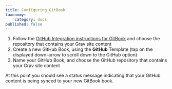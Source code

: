 ```yaml
---
title: Configuring GitBook
taxonomy:
    category: docs
published: false
---
```


1. Follow the [GitHub Integration instructions for GitBook](https://help.gitbook.com/github/can-i-host-on-github.html) and choose the repository that contains your Grav site content
2. Create a new GitHub Book, using the **GitHub** Template (tap on the displayed down-arrow to scroll down to the GitHub option)
3. Name your GitHub Book, and choose the GitHub repository that contains your Grav site content

At this point you should see a status message indicating that your GitHub content is being synced to your new GitBook book.
